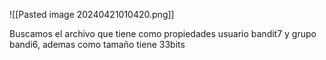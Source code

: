 
![[Pasted image 20240421010420.png]]


Buscamos el archivo que tiene como propiedades usuario bandit7 y grupo bandi6, ademas como tamaño tiene 33bits
